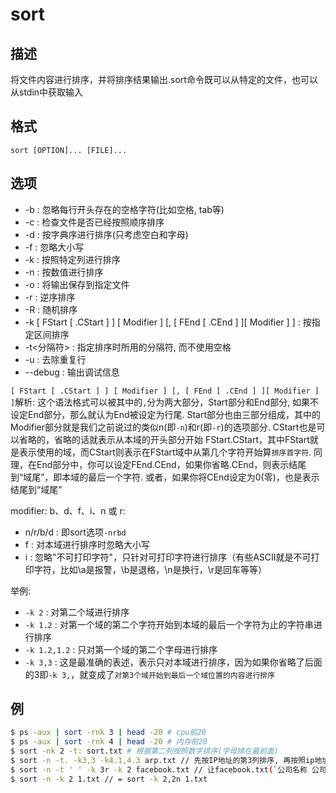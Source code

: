 # sort

## 描述

将文件内容进行排序，并将排序结果输出.sort命令既可以从特定的文件，也可以从stdin中获取输入

## 格式
    sort [OPTION]... [FILE]...

## 选项

- -b : 忽略每行开头存在的空格字符(比如空格, tab等)
- -c : 检查文件是否已经按照顺序排序
- -d : 按字典序进行排序(只考虑空白和字母)
- -f : 忽略大小写
- -k : 按照特定列进行排序
- -n : 按数值进行排序
- -o : 将输出保存到指定文件
- -r : 逆序排序
- -R : 随机排序
- -k [ FStart [ .CStart ] ] [ Modifier ] [, [ FEnd [ .CEnd ] ][ Modifier ] ] : 按指定区间排序
- -t<分隔符> : 指定排序时所用的分隔符, 而不使用空格
- -u : 去除重复行
- --debug : 输出调试信息

`[ FStart [ .CStart ] ] [ Modifier ] [, [ FEnd [ .CEnd ] ][ Modifier ] ]`解析:
这个语法格式可以被其中的`,`分为两大部分，Start部分和End部分, 如果不设定End部分，那么就认为End被设定为行尾.
Start部分也由三部分组成，其中的Modifier部分就是我们之前说过的类似n(即`-n`)和r(即`-r`)的选项部分.
CStart也是可以省略的，省略的话就表示从本域的开头部分开始
FStart.CStart，其中FStart就是表示使用的域，而CStart则表示在FStart域中从第几个字符开始算`排序首字符`.
同理，在End部分中，你可以设定FEnd.CEnd，如果你省略.CEnd，则表示结尾到“域尾”，即本域的最后一个字符. 或者，如果你将CEnd设定为0(零)，也是表示结尾到“域尾”

modifier: b、d、f、i、n 或 r:
- n/r/b/d : 即sort选项`-nrbd`
- f : 对本域进行排序时忽略大小写
- i : 忽略"不可打印字符"，只针对可打印字符进行排序（有些ASCII就是不可打印字符，比如\a是报警，\b是退格，\n是换行，\r是回车等等）

举例:
- `-k 2` : 对第二个域进行排序
- `-k 1.2` : 对第一个域的第二个字符开始到本域的最后一个字符为止的字符串进行排序
- `-k 1.2,1.2` : 只对第一个域的第二个字母进行排序
- `-k 3,3` : 这是最准确的表述，表示只对本域进行排序，因为如果你省略了后面的3即`-k 3,`，就变成了`对第3个域开始到最后一个域位置的内容进行排序`

## 例
```sh
$ ps -aux | sort -rnk 3 | head -20 # cpu前20
$ ps -aux | sort -rnk 4 | head -20 # 内存前20
$ sort -nk 2 -t: sort.txt # 根据第二列按照数字排序(字母排在最前面)
$ sort -n -t. -k3,3 -k4.1,4.3 arp.txt // 先按IP地址的第3列排序, 再按照ip地址的第4列排序
$ sort -n -t ' ' -k 3r -k 2 facebook.txt // 让facebook.txt(`公司名称 公司人数 员工平均工资`)按照员工工资降序排序，如果员工人数相同的，则按照公司人数升序排序
$ sort -n -k 2 1.txt // = sort -k 2,2n 1.txt
```
